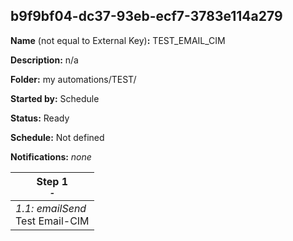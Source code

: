 ## b9f9bf04-dc37-93eb-ecf7-3783e114a279

**Name** (not equal to External Key)**:** TEST_EMAIL_CIM

**Description:** n/a

**Folder:** my automations/TEST/

**Started by:** Schedule

**Status:** Ready

**Schedule:** Not defined

**Notifications:** _none_


| Step 1<br>_<small>-</small>_ |
| --- |
| _1.1: emailSend_<br>Test Email-CIM |
